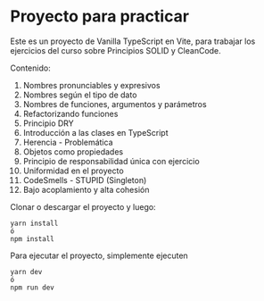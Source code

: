 # Proyecto para practicar

Este es un proyecto de Vanilla TypeScript en Vite, para trabajar los ejercicios del curso sobre Principios SOLID y CleanCode.

Contenido:

1. Nombres pronunciables y expresivos
2. Nombres según el tipo de dato
3. Nombres de funciones, argumentos y parámetros
4. Refactorizando funciones
5. Principio DRY
6. Introducción a las clases en TypeScript
7. Herencia - Problemática
8. Objetos como propiedades
9. Principio de responsabilidad única con ejercicio
10. Uniformidad en el proyecto
11. CodeSmells - STUPID (Singleton)
12. Bajo acoplamiento y alta cohesión

Clonar o descargar el proyecto y luego:

```
yarn install
ó
npm install
```

Para ejecutar el proyecto, simplemente ejecuten
```
yarn dev
ó
npm run dev
```